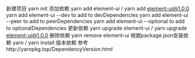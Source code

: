 新建项目 yarn init
添加依赖 yarn add element-ui  / yarn add element-ui@1.0.0
        yarn add element-ui --dev to add to devDependencies
        yarn add element-ui --peer to add to peerDependencies
        yarn add element-ui --optional to add to optionalDependencies
更新依赖 yarn upgrade element-ui  / yarn upgrade element-ui@1.0.0
删除依赖 yarn remove element-ui
根据package.json安装依赖 yarn / yarn install
版本依赖 参考http://yarnpkg.top/DependencyVersion.html
